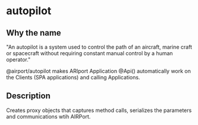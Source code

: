 # autopilot

## Why the name 

"An autopilot is a system used to control the path of an aircraft, marine craft or spacecraft without requiring constant manual control by a human operator."

@airport/autopilot makes ARIport Application @Api() automatically work on the
Clients (SPA applications) and calling Applications.

## Description

Creates proxy objects that captures method calls, serializes the parameters 
and communications wtih AIRPort.